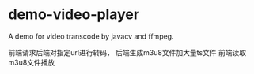 # demo-video-player
A demo for video transcode by javacv and ffmpeg.


前端请求后端对指定url进行转码，
后端生成m3u8文件加大量ts文件
前端读取m3u8文件播放
